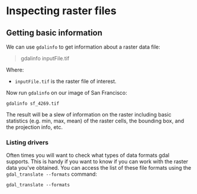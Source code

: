 # Inspecting raster files

## Getting basic information

We can use `gdalinfo` to get information about a raster data file:

> gdalinfo inputFile.tif

Where:

* `inputFile.tif` is the raster file of interest.

Now run `gdalinfo` on our image of San Francisco:

```
gdalinfo sf_4269.tif
```

The result will be a slew of information on the raster including basic statistics (e.g. min, max, mean) of the raster cells, the bounding box, and the projection info, etc.

### Listing drivers

Often times you will want to check what types of data formats gdal supports. This is handy if you want to know if you can work with the raster data you've obtained. You can access the list of these file formats using the `gdal_translate --formats` command:

```
gdal_translate --formats
```

